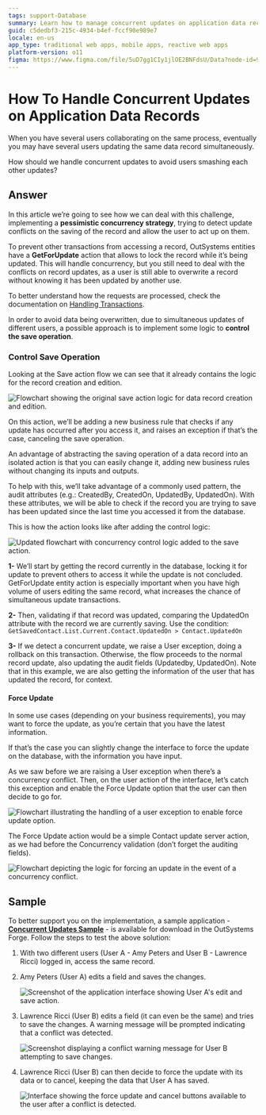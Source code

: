```yaml
---
tags: support-Database
summary: Learn how to manage concurrent updates on application data records using a pessimistic concurrency strategy, audit attributes, and a force update option.
guid: c5dedbf3-215c-4934-b4ef-fccf90e989e7
locale: en-us
app_type: traditional web apps, mobile apps, reactive web apps
platform-version: o11
figma: https://www.figma.com/file/5uD7gg1CIy1jlOE2BNFdsU/Data?node-id=942:237
---
```


# How To Handle Concurrent Updates on Application Data Records

When you have several users collaborating on the same process, eventually you may have several users updating the same data record simultaneously.

How should we handle concurrent updates to avoid users smashing each other updates?

## Answer

In this article we’re going to see how we can deal with this challenge, implementing a **pessimistic concurrency strategy**, trying to detect update conflicts on the saving of the record and allow the user to act up on them.

To prevent other transactions from accessing a record, OutSystems entities have a **GetForUpdate** action that allows to lock the record while it’s being updated. This will handle concurrency, but you still need to deal with the conflicts on record updates, as a user is still able to overwrite a record without knowing it has been updated by another use.

<div class="info" markdown="1">

To better understand how the requests are processed, check the documentation on [Handling Transactions](https://success.outsystems.com/Documentation/11/Reference/OutSystems_Language/Data/Database_Reference/Handling_Transactions).

</div>

In order to avoid data being overwritten, due to simultaneous updates of different users, a possible approach is to implement some logic to **control the save operation**.

### Control Save Operation

Looking at the Save action flow we can see that it already contains the logic for the record creation and edition.

![Flowchart showing the original save action logic for data record creation and edition.](images/concurrent-updates-original.png "Original Save Action Flow")

On this action, we’ll be adding a new business rule that checks if any update has occurred after you access it, and raises an exception if that’s the case, canceling the save operation.

<div class="info" markdown="1">

An advantage of abstracting the saving operation of a data record into an isolated action is that you can easily change it, adding new business rules without changing its inputs and outputs.

</div>

To help with this, we’ll take advantage of a commonly used pattern, the audit attributes (e.g.: CreatedBy, CreatedOn, UpdatedBy, UpdatedOn). With these attributes, we will be able to check if the record you are trying to save has been updated since the last time you accessed it from the database.

This is how the action looks like after adding the control logic:

![Updated flowchart with concurrency control logic added to the save action.](images/concurrent-updates-changed.png "Save Action Flow with Concurrency Control Logic")

**1-** We’ll start by getting the record currently in the database, locking it for update to prevent others to access it while the update is not concluded. GetForUpdate entity action is especially important when you have high volume of users editing the same record, what increases the chance of simultaneous update transactions.

**2-** Then, validating if that record was updated, comparing the UpdatedOn attribute with the record we are currently saving. Use the condition:
`GetSavedContact.List.Current.Contact.UpdatedOn > Contact.UpdatedOn`

**3-** If we detect a concurrent update, we raise a User exception, doing a rollback on this transaction. Otherwise, the flow proceeds to the normal record update, also updating the audit fields (Updatedby, UpdatedOn).
Note that in this example, we are also getting the information of the user that has updated the record, for context.

#### Force Update

In some use cases (depending on your business requirements), you may want to force the update, as you’re certain that you have the latest information.

If that’s the case you can slightly change the interface to force the update on the database, with the information you have input.

As we saw before we are raising a User exception when there’s a concurrency conflict. Then, on the user action of the interface, let’s catch this exception and enable the Force Update option that the user can then decide to go for.

![Flowchart illustrating the handling of a user exception to enable force update option.](images/user-exception.png "User Exception Handling Flow")

The Force Update action would be a simple Contact update server action, as we had before the Concurrency validation (don’t forget the auditing fields).

![Flowchart depicting the logic for forcing an update in the event of a concurrency conflict.](images/concurrent-updates-force-update-logic.png "Force Update Logic Flowchart")

## Sample

To better support you on the implementation, a sample application - [**Concurrent Updates Sample**](https://www.outsystems.com/forge/Component_Overview.aspx?ProjectId=6779&ProjectName=Concurrent+Updates+Sample) - is available for download in the OutSystems Forge. Follow the steps to test the above solution:

1. With two different users (User A - Amy Peters and User B - Lawrence Ricci) logged in, access the same record.

1. Amy Peters (User A) edits a field and saves the changes.

    ![Screenshot of the application interface showing User A's edit and save action.](images/concurrent-updates-test-user-a.png "User A Edit Interface")

1. Lawrence Ricci (User B) edits a field (it can even be the same) and tries to save the changes. A warning message will be prompted indicating that a conflict was detected.

    ![Screenshot displaying a conflict warning message for User B attempting to save changes.](images/concurrent-updates-test-user-b.png "User B Conflict Warning Interface")

1. Lawrence Ricci (User B) can then decide to force the update with its data or to cancel, keeping the data that User A has saved.

    ![Interface showing the force update and cancel buttons available to the user after a conflict is detected.](images/concurrent-updates-force-update-button.png "Force Update and Cancel Button Interface")
